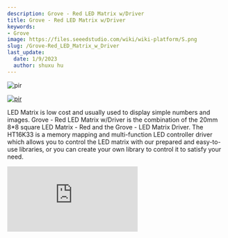 ```yaml
---
description: Grove - Red LED Matrix w/Driver
title: Grove - Red LED Matrix w/Driver
keywords:
- Grove
image: https://files.seeedstudio.com/wiki/wiki-platform/S.png
slug: /Grove-Red_LED_Matrix_w_Driver
last_update:
  date: 1/9/2023
  author: shuxu hu
---
```





<!-- ![](https://files.seeedstudio.com/wiki/Grove-LED_Matrix_Driver-HT16K33/img/main2.jpg) -->
  <p style={{textAlign: 'center'}}><img src="https://files.seeedstudio.com/wiki/Grove-LED_Matrix_Driver-HT16K33/img/main2.jpg" alt="pir" width={600} height="auto" /></p>

<!-- <p style="text-align:center"><a href="https://www.seeedstudio.com/Grove-Red-LED-Matrix-w/Driver.html" target="_blank"><img src="https://files.seeedstudio.com/wiki/Seeed-WiKi/docs/images/get_one_now.png" border=0 /></a></p>  -->
[<p><img src="https://files.seeedstudio.com/wiki/common/Get_One_Now_Banner.png" alt="pir" width={600} height="auto" /></p>](https://www.seeedstudio.com/Grove-Red-LED-Matrix-w/Driver.html)

LED Matrix is low cost and usually used to display simple numbers and images. Grove - Red LED Matrix w/Driver is the combination of the 20mm  8*8 square LED Matrix - Red and the Grove - LED Matrix Driver. The HT16K33 is a memory mapping and multi-function LED controller driver which allows you to control the LED matrix with our prepared and easy-to-use libraries, or you can create your own library to control it to satisfy your need. 

<iframe width={800} height={450} src="https://www.youtube.com/embed/i9hnRPuCx-Q" frameBorder={0} allow="accelerometer; autoplay; encrypted-media; gyroscope; picture-in-picture" allowFullScreen />


## Version

| Product Version  | Changes                                                                                               | Released Date |
|------------------|-------------------------------------------------------------------------------------------------------|---------------|
| Grove - Red LED Matrix w/Driver | Initial                                                                                               | Sep 2018      |

## Feature 

- Integrated RC oscillator
- R/W address auto increment
- Max. 8 x 8 patterns
- I^2^C-bus interface


##Specification

|Item|Value|
|---|---|
|Supply Voltage|3.3V / 5V|
|LED Matrix Dot NO.|8 * 8|
|Operating temperature|-40～85℃|
|Storage temperature|-50～125℃|
|Interface|I2C|
|I2C address|0x70(defult) 0x71~0x77(configurable)|
|Size|L: 40mm W: 40mm H: 21mm| 
|Weight|17.4g|
|Package size|L: 140mm W: 90mm H: 20mm|
|Gross Weight|24g|


:::note
         There are 8 possible I2C address of this grove, from 0x70 to 0x77. The defult I^2^C address is 0x77. You can change the I2C address by do some soldering as instructed in the below table. 
:::
|I^2^C address|Connection|
|---|---|
|0x70|Disconnect: A0 A1 A2|
|0x71|Disconnect: A1 A2, Connect: A0|
|0x72|Disconnect: A0 A2, Connect: A1|
|0x73|Disconnect: A2, Connect: A1 A0|
|0x74|Disconnect: A0 A1, Connect: A2|
|0x75|Disconnect: A1, Connect: A0 A2|
|0x76|Disconnect: A0, Connect: A1 A2|
|0x77|Connect: A0 A1 A2|

For example, if I want to change the address to 0x73, I need to connect pad A1,A0 and disconnect pad A2. Then I will get address 0b01110011, that is 0x73.

<!-- ![](https://files.seeedstudio.com/wiki/Grove-LED_Matrix_Driver-HT16K33/img/0x73.png) -->
  <p style={{textAlign: 'center'}}><img src="https://files.seeedstudio.com/wiki/Grove-LED_Matrix_Driver-HT16K33/img/0x73.png" alt="pir" width={600} height="auto" /></p>


## Typical applications

- Industrial control indicators
- Digital clocks, thermometers, counters, multimeters 
- Combo sets
- VCR sets
- Instrumentation readouts
- Other consumer applications
- LED Displays


## Hardware Overview

### Pin Out

<!-- ![](https://files.seeedstudio.com/wiki/Grove-LED_Matrix_Driver-HT16K33/img/pinout.jpg) -->
  <p style={{textAlign: 'center'}}><img src="https://files.seeedstudio.com/wiki/Grove-LED_Matrix_Driver-HT16K33/img/pinout.jpg" alt="pir" width={600} height="auto" /></p>

## Platforms Supported

<!-- | Arduino                                                                                             | Raspberry Pi                                                                                             |                                                                                                 |                                                                                                          |                                                                                                    |
|-----------------------------------------------------------------------------------------------------|----------------------------------------------------------------------------------------------------------|-------------------------------------------------------------------------------------------------|---------------------------------------------------------------------------------------------------|----------------------------------------------------------------------------------------------------|
| ![](https://files.seeedstudio.com/wiki/wiki_english/docs/images/arduino_logo.jpg) | ![](https://files.seeedstudio.com/wiki/wiki_english/docs/images/raspberry_pi_logo_n.jpg) | ![](https://files.seeedstudio.com/wiki/wiki_english/docs/images/bbg_logo_n.jpg) | ![](https://files.seeedstudio.com/wiki/wiki_english/docs/images/wio_logo_n.jpg) | ![](https://files.seeedstudio.com/wiki/wiki_english/docs/images/linkit_logo_n.jpg) | -->
|Arduino|Raspberry Pi|
|---|---|
|<p><img src="https://files.seeedstudio.com/wiki/wiki_english/docs/images/arduino_logo.jpg" alt="pir" width={200} height="auto" /></p>|<p><img src="https://files.seeedstudio.com/wiki/wiki_english/docs/images/raspberry_pi_logo_n.jpg" alt="pir" width={200} height="auto" /></p>|


## Getting Started


### Play With Arduino

**Materials required**


| Seeeduino V4.2 | Base Shield|Grove - Red LED Matrix w/Driver| 
|--------------|-------------|-----------------|
|<p><img src="https://files.seeedstudio.com/wiki/wiki_english/docs/images/seeeduino_v4.2.jpg" alt="pir" width={600} height="auto" /></p>|<p><img src="https://files.seeedstudio.com/wiki/wiki_english/docs/images/base_shield.jpg" alt="pir" width={600} height="auto" /></p>|<p><img src="https://files.seeedstudio.com/wiki/Grove-LED_Matrix_Driver-HT16K33/img/thumbnail2.jpg" alt="pir" width={600} height="auto" /></p>|
|[Get ONE Now](https://www.seeedstudio.com/Seeeduino-V4.2-p-2517.html)|[Get ONE Now](https://www.seeedstudio.com/Base-Shield-V2-p-1378.html)|[Get ONE Now](https://www.seeedstudio.com/Grove-Red-LED-Matrix-w/Driver.html)|


:::note
    **1.** Please plug the USB cable gently, otherwise you may damage the port. Please use the USB cable with 4 wires inside, the 2 wires cable can't transfer data. If you are not sure about the wire you have, you can click [here](https://www.seeedstudio.com/Micro-USB-Cable-48cm-p-1475.html) to buy 
    
    **2.** Each Grove module comes with a Grove cable when you buy. In case you lose the Grove cable, you can click [here](https://www.seeedstudio.com/Grove-Universal-4-Pin-Buckled-20cm-Cable-%285-PCs-pack%29-p-936.html) to buy.
:::

- **Step 1.** Connect the Grove - Red LED Matrix w/Driver to port **I^2^C** of Grove-Base Shield.

- **Step 2.** Plug Grove - Base Shield into Seeeduino.

- **Step 3.** Connect Seeeduino to PC via a USB cable.

<!-- ![](https://files.seeedstudio.com/wiki/Grove-LED_Matrix_Driver-HT16K33/img/with_ard.jpeg) -->
  <p style={{textAlign: 'center'}}><img src="https://files.seeedstudio.com/wiki/Grove-LED_Matrix_Driver-HT16K33/img/with_ard.jpeg" alt="pir" width={600} height="auto" /></p>


#### Software

:::note
        If this is the first time you work with Arduino, we strongly recommend you to see [Getting Started with Arduino](https://wiki.seeedstudio.com/Getting_Started_with_Arduino/) before the start.
:::

- **Step 1.** Download the [Grove_LED_Matrix_Driver_HT16K33](https://github.com/Seeed-Studio/Grove_LED_Matrix_Driver_HT16K33.git) Library from Github.

- **Step 2.** Refer to [How to install library](https://wiki.seeedstudio.com/How_to_install_Arduino_Library) to install library for Arduino.

- **Step 3.** Restart the Arduino IDE. Open the example, you can open it in the following three ways：
    1. Open it directly in the Arduino IDE via the path: **File --> Examples -->Grove - LED Matrix Driver(HT16K33 with 8*8 LED Matrix) --> display_bars**. 
    <!-- ![](https://files.seeedstudio.com/wiki/Grove-LED_Matrix_Driver-HT16K33/img/ard1.jpg) -->
      <p style={{textAlign: 'center'}}><img src="https://files.seeedstudio.com/wiki/Grove-LED_Matrix_Driver-HT16K33/img/ard1.jpg" alt="pir" width={600} height="auto" /></p>

    2. Open it in your computer by click the **basic_demo.ino** which you can find in the folder **XXXX\Arduino\libraries\Grove_LED_Matrix_Driver_HT16K33⁩\examples\display_bars⁩\display_bars⁩.ino**, **XXXX** is the location you installed the Arduino IDE.
    <!-- ![](https://files.seeedstudio.com/wiki/Grove-LED_Matrix_Driver-HT16K33/img/ard2.png) -->
      <p style={{textAlign: 'center'}}><img src="https://files.seeedstudio.com/wiki/Grove-LED_Matrix_Driver-HT16K33/img/ard2.png" alt="pir" width={600} height="auto" /></p>

    3. Or, you can just click the icon 
    <!-- ![](https://files.seeedstudio.com/wiki/wiki_english/docs/images/copy.jpg) -->
      <p style={{textAlign: 'center'}}><img src="https://files.seeedstudio.com/wiki/wiki_english/docs/images/copy.jpg" alt="pir" width={50} height="auto" /></p>

     in upper right corner of the code block to copy the following code into a new sketch in the Arduino IDE.



```C++


#include <Wire.h>
#include "Grove_LED_Matrix_Driver_HT16K33.h"


Matrix_8x8 matrix;

void setup()
{
    Wire.begin();
    matrix.init();
    matrix.setBrightness(0);
    matrix.setBlinkRate(BLINK_OFF);
}

void loop()
{
    for (int i=0;i<33;i++)
    {
        // The input range of writeBar is [0-32]
        matrix.writeBar(i);
        matrix.display();
        delay(150);
    }
}


```

:::note
        The library file may be updated. This code may not be applicable to the updated library file, so we recommend that you use the first two methods.
:::

:::success
		If everything goes well, you will be able to see various bars display on the LED matrix.
:::
If you would like to run other examples, you may do similar processes and be able to see different displays.



**DIY**

Are you willing to let the LED matrix to display the emoji? Now, it is your turn to design your own. Prepare yourself with the above-listed Hardware and Software requirements.

- **Step 1.** Use the online [LED Matrix Editor](http://xantorohara.github.io/led-matrix-editor/#) to edit and create animations for 8*8 LED matrices.

- **Step 2.** Select the LEDs color on the top right corner. In my case, I choose 'red' as I am using the Red LED Matrix.

- **Step 3.** Create your own design by simply click on the blank dot.

- **Step 4.** Copy the hex file generated according to your design. There are two ways you can do this:
    - copy the hex value in the hex box at the bottom left corner.
    - copy the corresponding code in the Arduino/C code section.

<!-- ![](https://files.seeedstudio.com/wiki/Grove-LED_Matrix_Driver-HT16K33/img/emoji.png) -->
  <p style={{textAlign: 'center'}}><img src="https://files.seeedstudio.com/wiki/Grove-LED_Matrix_Driver-HT16K33/img/emoji.png" alt="pir" width={600} height="auto" /></p>


- **Step 5.** Create the new '.ino' file under the same folder with other LED Matrix examples and copy below code.


```C++

#include "Grove_LED_Matrix_Driver_HT16K33.h"
#include <Wire.h>

//put your own design hex group here.
const uint64_t Emoji[] = 
{
  0x3c4299a581a5423c,
  0x3c4281bd81a5423c,
  0x3c42a59981a5423c,
};

Matrix_8x8 matrix;


void setup() {
    Wire.begin();
    matrix.init();
    matrix.setBrightness(0);
    matrix.setBlinkRate(BLINK_OFF);
    /*************************************************************
    * Description
    *    Setting the blink rate of matrix
    * Parameter
    *    blink_type: BLINK_OFF, BLINK_2HZ, BLINK_1HZ
    * Return
    *    Null.
    *************************************************************/
}

void loop() {
  for (int i = 0;i < 3;i++)
    {
        matrix.writeOnePicture(Emoji[i]);
        /*************************************************************
        * Description
        *    Write a picture in display buffer.
        *    Call display() to show display buffer.
        * Parameter
        *    pic: A uint64_t type 8x8 matrix picture, you can make it at
        *         https://xantorohara.github.io/led-matrix-editor/#
        * Return
        *    Null.
        *************************************************************/
        matrix.display();
        /*************************************************************
        * Description
        *    Clear the display buffer.
        *    This function will display nothing on 8x8 Matrix after call display().
        * Parameter
        *    Null.
        * Return
        *    Null.
        *************************************************************/
        delay(500);
    }
}

```


- **Step 6.** Upload your project to your seeeduino.


:::success

         If everything goes well, your LED Matrix will display as below.
:::
<!-- ![](https://files.seeedstudio.com/wiki/Grove-LED_Matrix_Driver-HT16K33/img/display.gif) -->
  <p style={{textAlign: 'center'}}><img src="https://files.seeedstudio.com/wiki/Grove-LED_Matrix_Driver-HT16K33/img/display.gif" alt="pir" width={600} height="auto" /></p>


## Schematic Online Viewer


<div className="altium-ecad-viewer" data-project-src="https://files.seeedstudio.com/wiki/Grove-LED_Matrix_Driver-HT16K33/res/202002241_PCBA%3BGrove%20-%20LED%20Matrix%20Driver%20(HT16K33)_原理图.zip" style={{borderRadius: '0px 0px 4px 4px', height: 500, borderStyle: 'solid', borderWidth: 1, borderColor: 'rgb(241, 241, 241)', overflow: 'hidden', maxWidth: 1280, maxHeight: 700, boxSizing: 'border-box'}}>
</div>



## Resources

- **[Zip]** [Grove - LED Matrix Driver(HT16K33) Eagle Files](https://files.seeedstudio.com/wiki/Grove-LED_Matrix_Driver-HT16K33/res/202002241_PCBA%3BGrove%20-%20LED%20Matrix%20Driver%20(HT16K33)_原理图.zip)

- **[Zip]** [Grove_LED_Matrix_Driver_HT16K33 Software Library](https://github.com/Seeed-Studio/Grove_LED_Matrix_Driver_HT16K33/archive/master.zip)

- **[PDF]** [Datasheet HT16K33](https://files.seeedstudio.com/wiki/Grove-LED_Matrix_Driver-HT16K33/res/310040349%2C%20SMD%20IC%20Driver%3BSOP-28-物料规格书-1.pdf)




## Tech Support

Please do not hesitate to submit the issue into our [forum](https://forum.seeedstudio.com/).
<br />
<p style={{textAlign: 'center'}}><a href="https://www.seeedstudio.com/act-4.html?utm_source=wiki&utm_medium=wikibanner&utm_campaign=newproducts" target="_blank"><img src="https://files.seeedstudio.com/wiki/Wiki_Banner/new_product.jpg" /></a></p>
